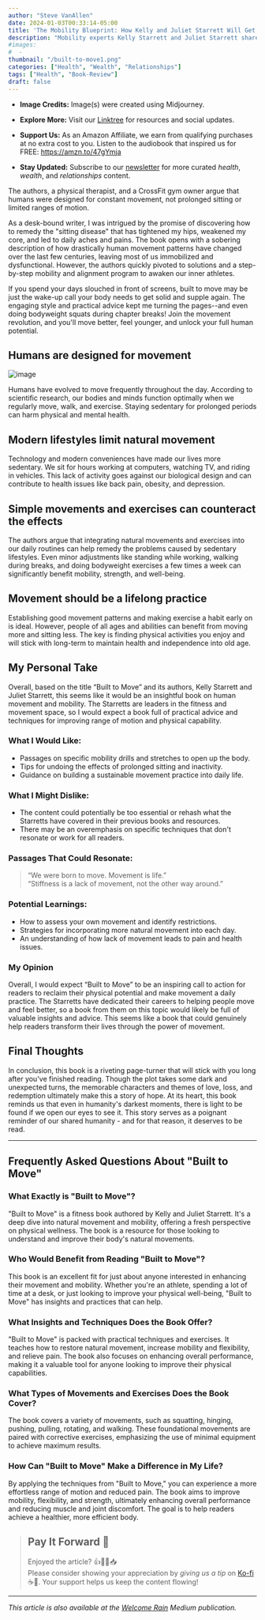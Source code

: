```yaml
---
author: "Steve VanAllen"
date: 2024-01-03T00:33:14-05:00
title: 'The Mobility Blueprint: How Kelly and Juliet Starrett Will Get You Strong, Flexible, and Built to Move'
description: "Mobility experts Kelly Starrett and Juliet Starrett share practical strategies for improving movement and reclaiming physical freedom in their new book 'Built to Move' - an essential guide for anyone looking to move better, feel better, and discover their physical potential."
#images:
#  - 
thumbnail: "/built-to-move1.png"
categories: ["Health", "Wealth", "Relationships"]
tags: ["Health", "Book-Review"]
draft: false
---
```


- **Image Credits:** Image(s) were created using Midjourney.

- **Explore More:** Visit our [Linktree](https://linktr.ee/welcomerain) for resources and social updates.

- **Support Us:** As an Amazon Affiliate, we earn from qualifying purchases at no extra cost to you.  Listen to the audiobook that inspired us for FREE: https://amzn.to/47gYmja

- **Stay Updated:** Subscribe to our [newsletter](http://eepurl.com/iGVUjI) for more curated _health_, _wealth_, and _relationships_ content.

The authors, a physical therapist, and a CrossFit gym owner argue that humans were designed for constant movement, not prolonged sitting or limited ranges of motion. 

As a desk-bound writer, I was intrigued by the promise of discovering how to remedy the "sitting disease" that has tightened my hips, weakened my core, and led to daily aches and pains. The book opens with a sobering description of how drastically human movement patterns have changed over the last few centuries, leaving most of us immobilized and dysfunctional. However, the authors quickly pivoted to solutions and a step-by-step mobility and alignment program to awaken our inner athletes.

If you spend your days slouched in front of screens, built to move may be just the wake-up call your body needs to get solid and supple again. The engaging style and practical advice kept me turning the pages--and even doing bodyweight squats during chapter breaks! Join the movement revolution, and you'll move better, feel younger, and unlock your full human potential.

## Humans are designed for movement  

![image](/built-to-move2.png)

Humans have evolved to move frequently throughout the day. According to scientific research, our bodies and minds function optimally when we regularly move, walk, and exercise. Staying sedentary for prolonged periods can harm physical and mental health.

## Modern lifestyles limit natural movement  

Technology and modern conveniences have made our lives more sedentary. We sit for hours working at computers, watching TV, and riding in vehicles. This lack of activity goes against our biological design and can contribute to health issues like back pain, obesity, and depression.  

## Simple movements and exercises can counteract the effects  

The authors argue that integrating natural movements and exercises into our daily routines can help remedy the problems caused by sedentary lifestyles. Even minor adjustments like standing while working, walking during breaks, and doing bodyweight exercises a few times a week can significantly benefit mobility, strength, and well-being. 

## Movement should be a lifelong practice  

Establishing good movement patterns and making exercise a habit early on is ideal. However, people of all ages and abilities can benefit from moving more and sitting less. The key is finding physical activities you enjoy and will stick with long-term to maintain health and independence into old age.

## My Personal Take  

Overall, based on the title “Built to Move” and its authors, Kelly Starrett and Juliet Starrett, this seems like it would be an insightful book on human movement and mobility. The Starretts are leaders in the fitness and movement space, so I would expect a book full of practical advice and techniques for improving range of motion and physical capability.

### What I Would Like:  

* Passages on specific mobility drills and stretches to open up the body. 
* Tips for undoing the effects of prolonged sitting and inactivity.
* Guidance on building a sustainable movement practice into daily life.

### What I Might Dislike:  

* The content could potentially be too essential or rehash what the Starretts have covered in their previous books and resources.
* There may be an overemphasis on specific techniques that don't resonate or work for all readers.  

### Passages That Could Resonate:   

> “We were born to move. Movement is life.”   
> “Stiffness is a lack of movement, not the other way around.”  

### Potential Learnings:  

* How to assess your own movement and identify restrictions. 
* Strategies for incorporating more natural movement into each day.
* An understanding of how lack of movement leads to pain and health issues.

### My Opinion 

Overall, I would expect “Built to Move” to be an inspiring call to action for readers to reclaim their physical potential and make movement a daily practice. The Starretts have dedicated their careers to helping people move and feel better, so a book from them on this topic would likely be full of valuable insights and advice. This seems like a book that could genuinely help readers transform their lives through the power of movement.

## Final Thoughts  

In conclusion, this book is a riveting page-turner that will stick with you long after you've finished reading. Though the plot takes some dark and unexpected turns, the memorable characters and themes of love, loss, and redemption ultimately make this a story of hope. At its heart, this book reminds us that even in humanity's darkest moments, there is light to be found if we open our eyes to see it. This story serves as a poignant reminder of our shared humanity - and for that reason, it deserves to be read.

---

## Frequently Asked Questions About "Built to Move"

### What Exactly is "Built to Move"?
"Built to Move" is a fitness book authored by Kelly and Juliet Starrett. It's a deep dive into natural movement and mobility, offering a fresh perspective on physical wellness. The book is a resource for those looking to understand and improve their body's natural movements.

### Who Would Benefit from Reading "Built to Move"?
This book is an excellent fit for just about anyone interested in enhancing their movement and mobility. Whether you're an athlete, spending a lot of time at a desk, or just looking to improve your physical well-being, "Built to Move" has insights and practices that can help.

### What Insights and Techniques Does the Book Offer?
"Built to Move" is packed with practical techniques and exercises. It teaches how to restore natural movement, increase mobility and flexibility, and relieve pain. The book also focuses on enhancing overall performance, making it a valuable tool for anyone looking to improve their physical capabilities.

### What Types of Movements and Exercises Does the Book Cover?
The book covers a variety of movements, such as squatting, hinging, pushing, pulling, rotating, and walking. These foundational movements are paired with corrective exercises, emphasizing the use of minimal equipment to achieve maximum results.

### How Can "Built to Move" Make a Difference in My Life?
By applying the techniques from "Built to Move," you can experience a more effortless range of motion and reduced pain. The book aims to improve mobility, flexibility, and strength, ultimately enhancing overall performance and reducing muscle and joint discomfort. The goal is to help readers achieve a healthier, more efficient body.

> ## Pay It Forward 🌟
> Enjoyed the article? 👍💬👏📥  
> Please consider showing your appreciation by _giving us a tip_ on [Ko-fi](https://ko-fi.com/welcomerain) ☕️🎉.  Your support helps us keep the content flowing!

---

_This article is also available at the [Welcome Rain](https://medium.welcomerain.pub) Medium publication._
